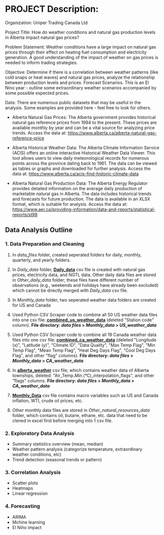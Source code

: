 # PROJECT Description:

Organization: Uniper Trading Canada Ltd

Project Title: How do weather conditions and natural gas production levels in Alberta impact natural gas
prices?

Problem Statement: Weather conditions have a large impact on natural gas prices through their effect
on heating fuel consumption and electricity generation. A good understanding of the impact of weather
on gas prices is needed to inform trading strategies.

Objective: Determine if there is a correlation between weather patterns (like cold snaps or heat waves)
and natural gas prices, analyze the relationship between production levels and prices. Forecast
Scenarios. This is an El Nino year - outline some extraordinary weather scenarios accompanied by some
possible expected prices.

Data: There are numerous public datasets that may be useful in the analysis. Some examples are
provided here - feel free to look for others.

- Alberta Natural Gas Prices: The Alberta government provides historical natural gas reference
prices from 1994 to the present. These prices are available monthly by year and can be a vital
source for analyzing price trends. Access the data at: https://www.alberta.ca/alberta-natural-gas-reference-price

- Alberta Historical Weather Data: The Alberta Climate Information Service (ACIS) offers an online
interactive Historical Weather Data Viewer. This tool allows users to view daily meteorological
records for numerous points across the province dating back to 1961. The data can be viewed as
tables or graphs and downloaded for further analysis. Access the data at:
https://www.alberta.ca/acis-find-historic-climate-data

- Alberta Natural Gas Production Data: The Alberta Energy Regulator provides detailed
information on the average daily production of marketable natural gas in Alberta. The data
includes historical trends and forecasts for future production. The data is available in an XLSX
format, which is suitable for analysis. Access the data at: https://www.aer.ca/providing-information/data-and-reports/statistical-reports/st98

## Data Analysis Outline

### 1. Data Preparation and Cleaning
1. In *data_files* folder, created seperated folders for daily, monthly, quarterly, and yearly folders.

2. In *Daily_data* folder, <u>**Daily_data**</u> csv file is created with natural gas prices, electricity data, and NGTL data. Other daily data files are stored in *Other_daily_data* folder; these files have different number of observations (e.g., weekends and holidays have already been excluded) which cannot be directly merged with *Daily_data* csv file.

3. In *Monthly_data* folder, two seperated weather data folders are created for US and Canada

4. Used Python CSV Scraper code to combine all 50 US weather data files into one csv file: <u>**combined_us_weather_data**</u> (deleted "Station code" column). **File directory: *data files* > *Monthly_data* > *US_weather_data***

5. Used Python CSV Scraper code to combine all 19 Canada weather data files into one csv file: <u>**combined_ca_weather_data**</u> (deleted "Longitude (x)", "Latitude (y)", "Climate ID", "Data Quality", "Max Temp Flag", "Min Temp Flag", "Mean Temp Flag", "Heat Deg Days Flag", "Cool Deg Days Flag", and other "flag" columns). **File directory: *data files* > *Monthly_data* > *CA_weather_data***

6. In <u>**alberta_weather**</u> csv file, which contains weather data of Alberta townships, deleted: "Air_Temp._Min._(°C)_interpolation_flags", and other "flags" columns. **File directory: *data files* > *Monthly_data* > *CA_weather_data***

7. <u>**Monthly_Data**</u> csv file contains macro variables such as US and Canada inflation, WTI, crude oil prices, etc.

8. Other monthly data files are stored in *Other_natural_resources_data* folder, which contains oil, butane, ethane, etc. data that need to be clened in excel first before merging into 1 csv file.



### 2. Exploratory Data Analysis
* Summary statistics overview (mean, median)
* Weather pattern analysis (categorize temperature, extraordinary weather conditions, etc)
* Trend detection (seasonal trends or pattern)

### 3. Correlation Analysis
* Scatter plots
* Heatmaps
* Linear regression

### 4. Forecasting
* ARIMA
* Mchine learning
* El Niño impact